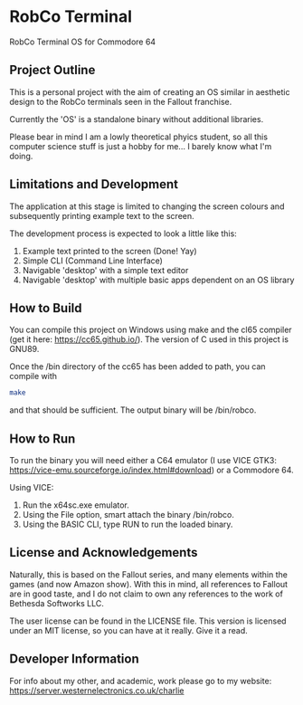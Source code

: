 # RobCo Terminal
RobCo Terminal OS for Commodore 64

## Project Outline
This is a personal project with the aim of creating an OS similar
in aesthetic design to the RobCo terminals seen in the Fallout
franchise.

Currently the 'OS' is a standalone binary without additional libraries.

Please bear in mind I am a lowly theoretical phyics student, so all this
computer science stuff is just a hobby for me... I barely know what I'm doing.

## Limitations and Development
The application at this stage is limited to changing the screen colours and subsequently printing example text to the screen.

The development process is expected to look a little like this:
1. Example text printed to the screen (Done! Yay)
2. Simple CLI (Command Line Interface)
3. Navigable 'desktop' with a simple text editor
4. Navigable 'desktop' with multiple basic apps dependent on an OS library

## How to Build
You can compile this project on Windows using make and the cl65 compiler (get it here: https://cc65.github.io/).
The version of C used in this project is GNU89.

Once the /bin directory of the cc65 has been added to path, you can compile with
```bash
make
```
and that should be sufficient.  The output binary will be /bin/robco.

## How to Run
To run the binary you will need either a C64 emulator (I use VICE GTK3: https://vice-emu.sourceforge.io/index.html#download) or a Commodore 64.

Using VICE:
1. Run the x64sc.exe emulator.
2. Using the File option, smart attach the binary /bin/robco.
3. Using the BASIC CLI, type RUN to run the loaded binary.

## License and Acknowledgements
Naturally, this is based on the Fallout series, and many elements within the games (and now Amazon show).  With this in mind, all references to Fallout are in good taste, and I do not claim to own any references to the work of Bethesda Softworks LLC.

The user license can be found in the LICENSE file.  This version is licensed under an MIT license, so you can have at it really.  Give it a read.

## Developer Information
For info about my other, and academic, work please go to my website: https://server.westernelectronics.co.uk/charlie
